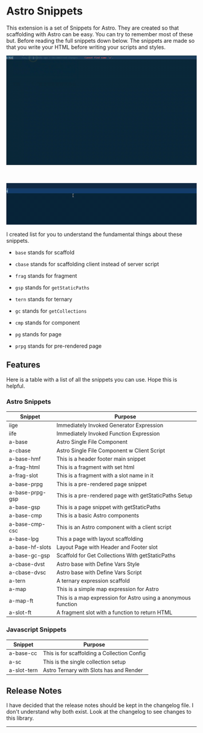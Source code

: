 # Astro Snippets

This extension is a set of Snippets for Astro. They are created so that scaffolding with Astro can be easy. You can try to remember most of these but.
Before reading the full snippets down below. The snippets are made so that you write your HTML before writing your scripts and styles.

![Basic Snippets](images/base-snippets.gif)

<br/>

![Expression Snippets](images/expression-snippets.gif)

I created list for you to understand the fundamental things about these snippets.

- `base` stands for scaffold

- `cbase` stands for scaffolding client instead of server script

- `frag` stands for fragment

- `gsp` stands for `getStaticPaths`

- `tern` stands for ternary

- `gc` stands for `getCollections`

- `cmp` stands for component

- `pg` stands for page

- `prpg` stands for pre-rendered page

## Features

Here is a table with a list of all the snippets you can use. Hope this is helpful.

### Astro Snippets

| **Snippet**     | **Purpose**                                                   |
| --------------- | ------------------------------------------------------------- |
| iige            | Immediately Invoked Generator Expression                      |
| iife            | Immediately Invoked Function Expression                       |
| a-base          | Astro Single File Component                                   |
| a-cbase         | Astro Single File Component w Client Script                   |
| a-base-hmf      | This is a header footer main snippet                          |
| a-frag-html     | This is a fragment with set html                              |
| a-frag-slot     | This is a fragment with a slot name in it                     |
| a-base-prpg     | This is a pre-rendered page snippet                           |
| a-base-prpg-gsp | This is a pre-rendered page with getStaticPaths Setup         |
| a-base-gsp      | This is a page snippet with getStaticPaths                    |
| a-base-cmp      | This is a basic Astro components                              |
| a-base-cmp-csc  | This is an Astro component with a client script               |
| a-base-lpg      | This a page with layout scaffolding                           |
| a-base-hf-slots | Layout Page with Header and Footer slot                       |
| a-base-gc-gsp   | Scaffold for Get Collections With getStaticPaths              |
| a-cbase-dvst    | Astro base with Define Vars Style                             |
| a-cbase-dvsc    | Astro base with Define Vars Script                            |
| a-tern          | A ternary expression scaffold                                 |
| a-map           | This is a simple map expression for Astro                     |
| a-map-ft        | This is a map expression for Astro using a anonymous function |
| a-slot-ft       | A fragment slot with a function to return HTML                |

### Javascript Snippets

| **Snippet** | **Purpose**                                 |
| ----------- | ------------------------------------------- |
| a-base-cc   | This is for scaffolding a Collection Config |
| a-sc        | This is the single collection setup         |
| a-slot-tern | Astro Ternary with Slots has and Render     |

## Release Notes

I have decided that the release notes should be kept in the changelog file. I don't understand why both exist. Look at the changelog to see changes to this library.

---
